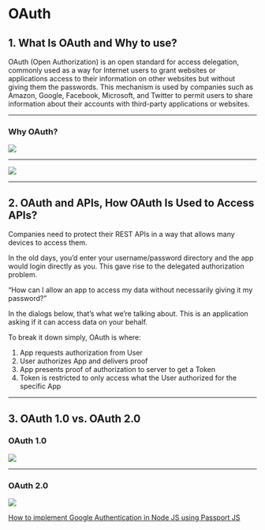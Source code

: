 # OAuth

## 1. What Is OAuth and Why to use?
OAuth (Open Authorization) is an open standard for access delegation, commonly used as a way for Internet users to grant websites or applications access to their information on other websites but without giving them the passwords. This mechanism is used by companies such as Amazon, Google, Facebook, Microsoft, and Twitter to permit users to share information about their accounts with third-party applications or websites. 
<hr/>

### Why OAuth?
![](https://i.imgur.com/DDhkZu0.png)

<hr/>

![](https://i.imgur.com/fjMi2qM.png)

<hr/>

## 2. OAuth and APIs, How OAuth Is Used to Access APIs?
Companies need to protect their REST APIs in a way that allows many devices to access them.

In the old days, you’d enter your username/password directory and the app would login directly as you. This gave rise to the delegated authorization problem.

“How can I allow an app to access my data without necessarily giving it my password?”

In the dialogs below, that’s what we’re talking about. This is an application asking if it can access data on your behalf.

To break it down simply, OAuth is where:

1. App requests authorization from User
1. User authorizes App and delivers proof
1. App presents proof of authorization to server to get a Token
1. Token is restricted to only access what the User authorized for the specific App

<hr/>

## 3. OAuth 1.0 vs. OAuth 2.0
### OAuth 1.0
![](https://i.imgur.com/OzuNuVs.png)

<hr/>

### OAuth 2.0
![](https://i.imgur.com/H6Wvbmc.png)

[How to implement Google Authentication in Node JS using Passport JS](https://medium.com/@prashantramnyc/how-to-implement-google-authentication-in-node-js-using-passport-js-9873f244b55e)
